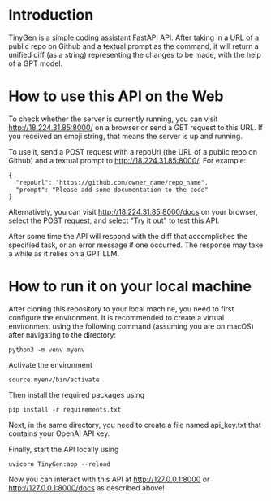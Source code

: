 # Introduction

TinyGen is a simple coding assistant FastAPI API. After taking in a URL of a public repo on Github and a textual prompt as the command, it will return a unified diff (as a string) representing the changes to be made, with the help of a GPT model. 

# How to use this API on the Web

To check whether the server is currently running, you can visit http://18.224.31.85:8000/ on a browser or send a GET request to this URL. If you received an emoji string, that means the server is up and running. 

To use it, send a POST request with a repoUrl (the URL of a public repo on Github) and a textual prompt to http://18.224.31.85:8000/. For example: 
```
{
  "repoUrl": "https://github.com/owner_name/repo_name",
  "prompt": "Please add some documentation to the code"
}
```
Alternatively, you can visit http://18.224.31.85:8000/docs on your browser, select the POST request, and select "Try it out" to test this API. 

After some time the API will respond with the diff that accomplishes the specified task, or an error message if one occurred. The response may take a while as it relies on a GPT LLM. 

# How to run it on your local machine

After cloning this repository to your local machine, you need to first configure the environment. It is recommended to create a virtual environment using the following command (assuming you are on macOS) after navigating to the directory:
```
python3 -m venv myenv
```
Activate the environment
```
source myenv/bin/activate
```
Then install the required packages using 
```
pip install -r requirements.txt
```
Next, in the same directory, you need to create a file named api_key.txt that contains your OpenAI API key. 

Finally, start the API locally using
```
uvicorn TinyGen:app --reload
```
Now you can interact with this API at http://127.0.0.1:8000 or http://127.0.0.1:8000/docs as described above!